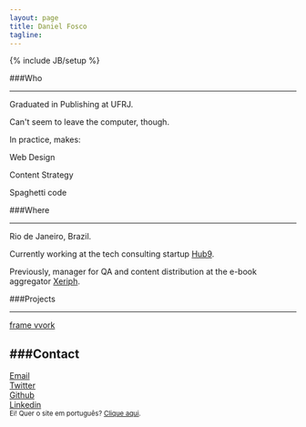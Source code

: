 ```yaml
---
layout: page
title: Daniel Fosco
tagline: 
---
```

{% include JB/setup %}

###Who

---

Graduated in Publishing at UFRJ. 

Can't seem to leave the computer, though. 

In practice, makes:

<p class="callout callout-top">Web Design</p>
<p class="callout">Content Strategy</p>
<p class="callout line callout-bottom">Spaghetti code</p>

###Where

---

Rio de Janeiro, Brazil. 

Currently working at the tech consulting startup <a href="https://www.facebook.com/hub9.co" title="Facebook Hub 9" target="_blank">Hub9</a>.

Previously, manager for QA and content distribution at the <span class="nowrap">e-book</span> aggregator <a class="xeriph" href="http://www.xeriph.com.br" title="Homepage Xeriph" target="_blank">Xeriph</a>.

###Projects

---

<div class="button-desktop"><a class="btnn-2c btnn-2 btnn spaace" href="http://framevvork.com" title="Blog Framevvork" target="_blank">frame vvork</a></div>


###Contact
---
<div class="icon"><a href="mailto:danielfosco@gmail.com" target="_blank"><span class="screen-reader-text">Email</span><i class="fa fa-envelope-o fa-2x"> </i></a></div>
<div class="icon"><a href="https://www.twitter.com/notdanielfosco" target="_blank"><span class="screen-reader-text">Twitter</span><i class="fa fa-twitter fa-2x"> </i></a></div>  
<div class="icon"><a href="https://www.github.com/dfosco" target="_blank"><span class="screen-reader-text">Github</span><i class="fa fa-github-alt fa-2x"> </i></a></div>
<div class="icon"><a href="https://br.linkedin.com/in/danielfosco/en" target="_blank"><span class="screen-reader-text">Linkedin</span><i class="fa fa-linkedin fa-2x"> </i></a></div>


<div class="text-center" id="translate"><small>Ei! Quer o site em português? <a href="{{ site.production_url }}" title="Versão em português">Clique aqui</a>.</small></div>




